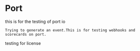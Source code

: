 # Port


this is for the testing of port io
``````````````````````````````````````````````````````
Trying to generate an event.This is for testing webhooks and scorecards on port.

`````````````````````````````````````````````````````````````````````
testing for license

